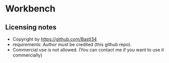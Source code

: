 # Workbench

## Licensing notes

* Copyright by https://github.com/Bastl34
* requirements: Author must be credited (this github repo).
* Commercial use is not allowed. (You can contact me if you want to use it commercially)
